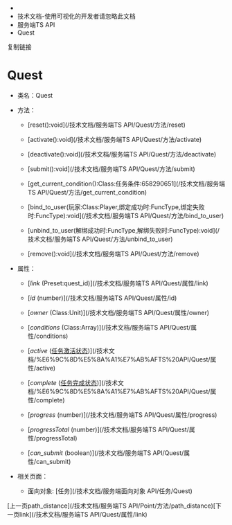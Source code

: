   * [](/)
  * 技术文档-使用可视化的开发者请忽略此文档
  * 服务端TS API
  * Quest

复制链接

# Quest

  * 类名：Quest

  * 方法：

    * [reset():void](/技术文档/服务端TS API/Quest/方法/reset)

    * [activate():void](/技术文档/服务端TS API/Quest/方法/activate)

    * [deactivate():void](/技术文档/服务端TS API/Quest/方法/deactivate)

    * [submit():void](/技术文档/服务端TS API/Quest/方法/submit)

    * [get_current_condition():Class:任务条件:658290651](/技术文档/服务端TS API/Quest/方法/get_current_condition)

    * [bind_to_user(玩家:Class:Player,绑定成功时:FuncType,绑定失败时:FuncType):void](/技术文档/服务端TS API/Quest/方法/bind_to_user)

    * [unbind_to_user(解绑成功时:FuncType,解绑失败时:FuncType):void](/技术文档/服务端TS API/Quest/方法/unbind_to_user)

    * [remove():void](/技术文档/服务端TS API/Quest/方法/remove)

  * 属性：

    * [_link_ (Preset:quest_id)](/技术文档/服务端TS API/Quest/属性/link)

    * [_id_ (number)](/技术文档/服务端TS API/Quest/属性/id)

    * [_owner_ (Class:Unit)](/技术文档/服务端TS API/Quest/属性/owner)

    * [_conditions_ (Class:Array)](/技术文档/服务端TS API/Quest/属性/conditions)

    * [_active_ ([任务激活状态](/技术文档/枚举文档/任务激活状态))](/技术文档/%E6%9C%8D%E5%8A%A1%E7%AB%AFTS%20API/Quest/属性/active)

    * [_complete_ ([任务完成状态](/技术文档/枚举文档/任务完成状态))](/技术文档/%E6%9C%8D%E5%8A%A1%E7%AB%AFTS%20API/Quest/属性/complete)

    * [_progress_ (number)](/技术文档/服务端TS API/Quest/属性/progress)

    * [_progressTotal_ (number)](/技术文档/服务端TS API/Quest/属性/progressTotal)

    * [_can_submit_ (boolean)](/技术文档/服务端TS API/Quest/属性/can_submit)

  * 相关页面：

    * 面向对象: [任务](/技术文档/服务端面向对象 API/任务/Quest)

[上一页path_distance](/技术文档/服务端TS
API/Point/方法/path_distance)[下一页link](/技术文档/服务端TS API/Quest/属性/link)


